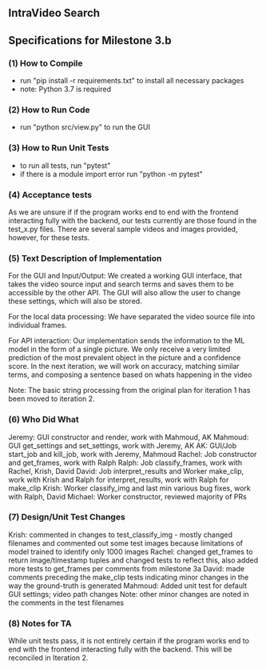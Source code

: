 ## IntraVideo Search
## Specifications for Milestone 3.b

### (1) How to Compile
- run "pip install -r requirements.txt" to install all necessary packages
- note: Python 3.7 is required

### (2) How to Run Code
- run "python src/view.py" to run the GUI

### (3) How to Run Unit Tests
- to run all tests, run "pytest"
- if there is a module import error run "python -m pytest"

### (4) Acceptance tests
As we are unsure if if the program works end to end with the frontend
interacting fully with the backend, our tests currently are those found in the
test_x.py files. There are several sample videos and images provided, however,
for these tests.

### (5) Text Description of Implementation
For the GUI and Input/Output:
We created a working GUI interface, that takes the video source input and
search terms and saves them to be accessible by the other API. The GUI will
also allow the user to change these settings, which will also be stored.

For the local data processing:
We have separated the video source file into individual frames.

For API interaction:
Our implementation sends the information to the ML model in the form of a single
picture. We only receive a very limited prediction of the most prevalent object
in the picture and a confidence score. In the next iteration, we will work on
accuracy, matching similar terms, and composing a sentence based on whats
happening in the video

Note:
The basic string processing from the original plan for iteration 1 has been
moved to iteration 2.

### (6) Who Did What
Jeremy: GUI constructor and render, work with Mahmoud, AK
Mahmoud: GUI get_settings and set_settings, work with Jeremy, AK
AK: GUI/Job start_job and kill_job, work with Jeremy, Mahmoud
Rachel: Job constructor and get_frames, work with Ralph
Ralph: Job classify_frames, work with Rachel, Krish, David
David: Job interpret_results and Worker make_clip, work with Krish and Ralph
for interpret_results, work with Ralph for make_clip
Krish: Worker classify_img and last min various bug fixes, work with Ralph, David
Michael: Worker constructor, reviewed majority of PRs

### (7) Design/Unit Test Changes
Krish: commented in changes to test_classify_img - mostly changed filenames
and commented out some test images because limitations of model trained to
identify only 1000 images
Rachel: changed get_frames to return image/timestamp tuples and changed tests
to reflect this, also added more tests to get_frames per comments
from milestone 3a
David: made comments preceding the make_clip tests indicating minor changes
in the way the ground-truth is generated
Mahmoud: Added unit test for default GUI settings; video path changes
Note: other minor changes are noted in the comments in the test filenames

### (8) Notes for TA
While unit tests pass, it is not entirely certain if the program works end to
end with the frontend interacting fully with the backend. This will be
reconciled in Iteration 2.
